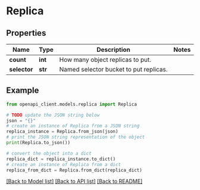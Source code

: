 # Replica


## Properties

Name | Type | Description | Notes
------------ | ------------- | ------------- | -------------
**count** | **int** | How many object replicas to put. | 
**selector** | **str** | Named selector bucket to put replicas. | 

## Example

```python
from openapi_client.models.replica import Replica

# TODO update the JSON string below
json = "{}"
# create an instance of Replica from a JSON string
replica_instance = Replica.from_json(json)
# print the JSON string representation of the object
print(Replica.to_json())

# convert the object into a dict
replica_dict = replica_instance.to_dict()
# create an instance of Replica from a dict
replica_from_dict = Replica.from_dict(replica_dict)
```
[[Back to Model list]](../README.md#documentation-for-models) [[Back to API list]](../README.md#documentation-for-api-endpoints) [[Back to README]](../README.md)


